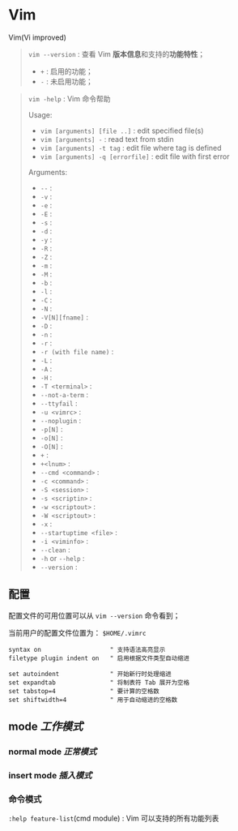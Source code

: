 # Vim

Vim(Vi improved)

> `vim --version` : 查看 Vim **版本信息**和支持的**功能特性**；
> 
> * `+` : 启用的功能；
> * `-` : 未启用功能；

> `vim -help` : Vim 命令帮助
> 
> Usage: 
> * `vim [arguments] [file ..]` : edit specified file(s)
> * `vim [arguments] -` : read text from stdin
> * `vim [arguments] -t tag` : edit file where tag is defined
> * `vim [arguments] -q [errorfile]` : edit file with first error
> 
> Arguments:
> * `--` :  
> * `-v` :
> * `-e` :
> * `-E` :
> * `-s` :
> * `-d` :
> * `-y` :
> * `-R` :
> * `-Z` :
> * `-m` :
> * `-M` :
> * `-b` :
> * `-l` :
> * `-C` :
> * `-N` :
> * `-V[N][fname]` :
> * `-D` :
> * `-n` :
> * `-r` :
> * `-r (with file name)` :
> * `-L` :
> * `-A` :
> * `-H` :
> * `-T <terminal>` :
> * `--not-a-term` :
> * `--ttyfail` :
> * `-u <vimrc>` :
> * `--noplugin` :
> * `-p[N]` :
> * `-o[N]` :
> * `-O[N]` :
> * `+` :
> * `+<lnum>` :
> * `--cmd <command>` :
> * `-c <command>` :
> * `-S <session>` :
> * `-s <scriptin>` :
> * `-w <scriptout>` :
> * `-W <scriptout>` :
> * `-x` :
> * `--startuptime <file>` :
> * `-i <viminfo>` :
> * `--clean` :
> * `-h` or `--help` :
> * `--version` :

## 配置

配置文件的可用位置可以从 `vim --version` 命令看到；

当前用户的配置文件位置为： `$HOME/.vimrc`

```text
syntax on                   " 支持语法高亮显示
filetype plugin indent on   " 启用根据文件类型自动缩进

set autoindent              " 开始新行时处理缩进
set expandtab               " 将制表符 Tab 展开为空格
set tabstop=4               " 要计算的空格数
set shiftwidth=4            " 用于自动缩进的空格数
```

## mode _工作模式_

### normal mode _正常模式_

### insert mode _插入模式_

### 命令模式


`:help feature-list`(cmd module) : Vim 可以支持的所有功能列表


